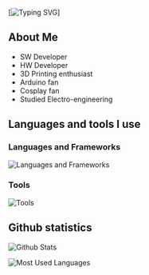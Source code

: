 [![Typing SVG](https://readme-typing-svg.herokuapp.com/demo/?font=Open+Sans&weight=600&size=16&color=3DAFF7&center=true&vCenter=true&lines=Welcome%2C+traveller+to+my+GIT;Don't+forget+to+visit+NejedNiko.cz)]

## About Me
- SW Developer
- HW Developer
- 3D Printing enthusiast
- Arduino fan
- Cosplay fan
- Studied Electro-engineering

## Languages and tools I use
### Languages and Frameworks
![Languages and Frameworks](https://skillicons.dev/icons?i=cs,c,wpf,dotnet,bash,mysql,gml,)

### Tools
![Tools](https://skillicons.dev/icons?i=vscode,github,git,visualstudio,gamemakerstudio)

## Github statistics
![Github Stats](https://github-readme-stats.vercel.app/api?username=motirek&show_icons=true&theme=dracula)

![Most Used Languages](https://github-readme-stats.vercel.app/api/top-langs/?username=motirek&theme=dracula)

<!--
**Bunnykillcz/Bunnykillcz** is a ✨ _special_ ✨ repository because its `README.md` (this file) appears on your GitHub profile.

Here are some ideas to get you started:

- 🔭 I’m currently working on ...
- 🌱 I’m currently learning ...
- 👯 I’m looking to collaborate on ...
- 🤔 I’m looking for help with ...
- 💬 Ask me about ...
- 📫 How to reach me: ...
- 😄 Pronouns: ...
- ⚡ Fun fact: ...
-->

